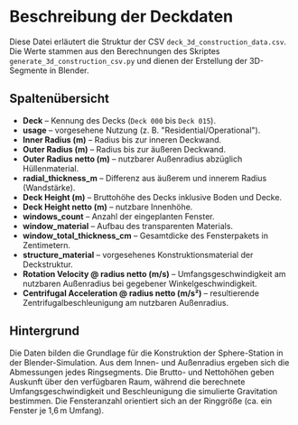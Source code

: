 # Beschreibung der Deckdaten

Diese Datei erläutert die Struktur der CSV `deck_3d_construction_data.csv`. Die Werte stammen aus den Berechnungen des Skriptes `generate_3d_construction_csv.py` und dienen der Erstellung der 3D-Segmente in Blender.

## Spaltenübersicht

- **Deck** – Kennung des Decks (`Deck 000` bis `Deck 015`).
- **usage** – vorgesehene Nutzung (z. B. "Residential/Operational").
- **Inner Radius (m)** – Radius bis zur inneren Deckwand.
- **Outer Radius (m)** – Radius bis zur äußeren Deckwand.
- **Outer Radius netto (m)** – nutzbarer Außenradius abzüglich Hüllenmaterial.
- **radial_thickness_m** – Differenz aus äußerem und innerem Radius (Wandstärke).
- **Deck Height (m)** – Bruttohöhe des Decks inklusive Boden und Decke.
- **Deck Height netto (m)** – nutzbare Innenhöhe.
- **windows_count** – Anzahl der eingeplanten Fenster.
- **window_material** – Aufbau des transparenten Materials.
- **window_total_thickness_cm** – Gesamtdicke des Fensterpakets in Zentimetern.
- **structure_material** – vorgesehenes Konstruktionsmaterial der Deckstruktur.
- **Rotation Velocity @ radius netto (m/s)** – Umfangsgeschwindigkeit am nutzbaren Außenradius bei gegebener Winkelgeschwindigkeit.
- **Centrifugal Acceleration @ radius netto (m/s²)** – resultierende Zentrifugalbeschleunigung am nutzbaren Außenradius.

## Hintergrund

Die Daten bilden die Grundlage für die Konstruktion der Sphere-Station in der Blender-Simulation. Aus dem Innen- und Außenradius ergeben sich die Abmessungen jedes Ringsegments. Die Brutto- und Nettohöhen geben Auskunft über den verfügbaren Raum, während die berechnete Umfangsgeschwindigkeit und Beschleunigung die simulierte Gravitation bestimmen. Die Fensteranzahl orientiert sich an der Ringgröße (ca. ein Fenster je 1,6 m Umfang).

